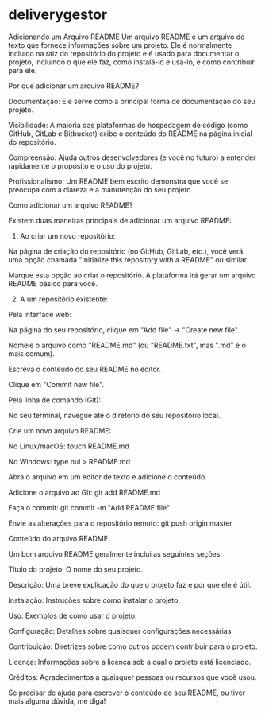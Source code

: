 # deliverygestor
Adicionando um Arquivo README
Um arquivo README é um arquivo de texto que fornece informações sobre um projeto. Ele é normalmente incluído na raiz do repositório do projeto e é usado para documentar o projeto, incluindo o que ele faz, como instalá-lo e usá-lo, e como contribuir para ele.

Por que adicionar um arquivo README?

Documentação: Ele serve como a principal forma de documentação do seu projeto.

Visibilidade: A maioria das plataformas de hospedagem de código (como GitHub, GitLab e Bitbucket) exibe o conteúdo do README na página inicial do repositório.

Compreensão: Ajuda outros desenvolvedores (e você no futuro) a entender rapidamente o propósito e o uso do projeto.

Profissionalismo: Um README bem escrito demonstra que você se preocupa com a clareza e a manutenção do seu projeto.

Como adicionar um arquivo README?

Existem duas maneiras principais de adicionar um arquivo README:

1. Ao criar um novo repositório:

Na página de criação do repositório (no GitHub, GitLab, etc.), você verá uma opção chamada "Initialize this repository with a README" ou similar.

Marque esta opção ao criar o repositório. A plataforma irá gerar um arquivo README básico para você.

2. A um repositório existente:

Pela interface web:

Na página do seu repositório, clique em "Add file" -> "Create new file".

Nomeie o arquivo como "README.md" (ou "README.txt", mas ".md" é o mais comum).

Escreva o conteúdo do seu README no editor.

Clique em "Commit new file".

Pela linha de comando (Git):

No seu terminal, navegue até o diretório do seu repositório local.

Crie um novo arquivo README:

No Linux/macOS: touch README.md

No Windows: type nul > README.md

Abra o arquivo em um editor de texto e adicione o conteúdo.

Adicione o arquivo ao Git: git add README.md

Faça o commit: git commit -m "Add README file"

Envie as alterações para o repositório remoto: git push origin master

Conteúdo do arquivo README:

Um bom arquivo README geralmente inclui as seguintes seções:

Título do projeto: O nome do seu projeto.

Descrição: Uma breve explicação do que o projeto faz e por que ele é útil.

Instalação: Instruções sobre como instalar o projeto.

Uso: Exemplos de como usar o projeto.

Configuração: Detalhes sobre quaisquer configurações necessárias.

Contribuição: Diretrizes sobre como outros podem contribuir para o projeto.

Licença: Informações sobre a licença sob a qual o projeto está licenciado.

Créditos: Agradecimentos a quaisquer pessoas ou recursos que você usou.

Se precisar de ajuda para escrever o conteúdo do seu README, ou tiver mais alguma dúvida, me diga!
